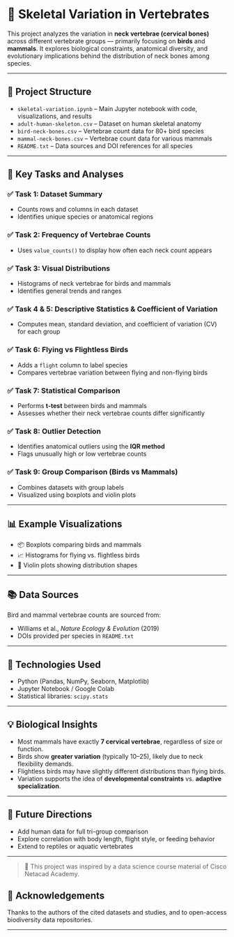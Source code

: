 # 🦴 Skeletal Variation in Vertebrates

This project analyzes the variation in **neck vertebrae (cervical bones)** across different vertebrate groups — primarily focusing on **birds** and **mammals**. It explores biological constraints, anatomical diversity, and evolutionary implications behind the distribution of neck bones among species.

---

## 📁 Project Structure

- `skeletal-variation.ipynb` – Main Jupyter notebook with code, visualizations, and results
- `adult-human-skeleton.csv` – Dataset on human skeletal anatomy
- `bird-neck-bones.csv` – Vertebrae count data for 80+ bird species
- `mammal-neck-bones.csv` – Vertebrae count data for various mammals
- `README.txt` – Data sources and DOI references for all species

---

## 🧪 Key Tasks and Analyses

### ✅ Task 1: Dataset Summary
- Counts rows and columns in each dataset
- Identifies unique species or anatomical regions

### ✅ Task 2: Frequency of Vertebrae Counts
- Uses `value_counts()` to display how often each neck count appears

### ✅ Task 3: Visual Distributions
- Histograms of neck vertebrae for birds and mammals
- Identifies general trends and ranges

### ✅ Task 4 & 5: Descriptive Statistics & Coefficient of Variation
- Computes mean, standard deviation, and coefficient of variation (CV) for each group

### ✅ Task 6: Flying vs Flightless Birds
- Adds a `flight` column to label species
- Compares vertebrae variation between flying and non-flying birds

### ✅ Task 7: Statistical Comparison
- Performs **t-test** between birds and mammals
- Assesses whether their neck vertebrae counts differ significantly

### ✅ Task 8: Outlier Detection
- Identifies anatomical outliers using the **IQR method**
- Flags unusually high or low vertebrae counts

### ✅ Task 9: Group Comparison (Birds vs Mammals)
- Combines datasets with group labels
- Visualized using boxplots and violin plots

---

## 📊 Example Visualizations

- 📦 Boxplots comparing birds and mammals
- 📈 Histograms for flying vs. flightless birds
- 🎻 Violin plots showing distribution shapes

---

## 📚 Data Sources

Bird and mammal vertebrae counts are sourced from:
- Williams et al., *Nature Ecology & Evolution* (2019)
- DOIs provided per species in `README.txt`

---

## 🚀 Technologies Used

- Python (Pandas, NumPy, Seaborn, Matplotlib)
- Jupyter Notebook / Google Colab
- Statistical libraries: `scipy.stats`

---

## 💡 Biological Insights

- Most mammals have exactly **7 cervical vertebrae**, regardless of size or function.
- Birds show **greater variation** (typically 10–25), likely due to neck flexibility demands.
- Flightless birds may have slightly different distributions than flying birds.
- Variation supports the idea of **developmental constraints** vs. **adaptive specialization**.

---

## 🧠 Future Directions

- Add human data for full tri-group comparison
- Explore correlation with body length, flight style, or feeding behavior
- Extend to reptiles or aquatic vertebrates

---

> 🧠 This project was inspired by a data science course material of Cisco Netacad Academy.

## 🙌 Acknowledgements

Thanks to the authors of the cited datasets and studies, and to open-access biodiversity data repositories.

---


